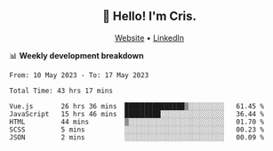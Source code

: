
<h2 align="center">👋 Hello! I'm Cris.</h2>
<p align="center">
  <a href="https://www.criscunas.dev">Website</a> •
  <a href="https://www.linkedin.com/in/cristophercunas/">LinkedIn</a> 
</p>


📊 **Weekly development breakdown**
<!--START_SECTION:waka-->

```text
From: 10 May 2023 - To: 17 May 2023

Total Time: 43 hrs 17 mins

Vue.js       26 hrs 36 mins  ███████████████▒░░░░░░░░░   61.45 %
JavaScript   15 hrs 46 mins  █████████░░░░░░░░░░░░░░░░   36.44 %
HTML         44 mins         ▒░░░░░░░░░░░░░░░░░░░░░░░░   01.70 %
SCSS         5 mins          ░░░░░░░░░░░░░░░░░░░░░░░░░   00.23 %
JSON         2 mins          ░░░░░░░░░░░░░░░░░░░░░░░░░   00.09 %
```

<!--END_SECTION:waka-->
